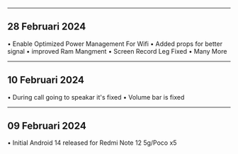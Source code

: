 ---------------
28 Februari 2024
---------------

• Enable Optimized Power Management For Wifi
• Added props for better signal
• improved Ram Mangment
• Screen Record Leg Fixed
• Many More

---------------
10 Februari 2024
---------------

• During call going to speakar it's fixed
• Volume bar is fixed

---------------
09 Februari 2024
---------------

• Initial Android 14 released for Redmi Note 12 5g/Poco x5
